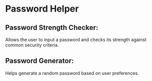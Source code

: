 # Password Helper

## Password Strength Checker: 
Allows the user to input a password and checks its strength against common security criteria.

## Password Generator: 
Helps generate a random password based on user preferences.
